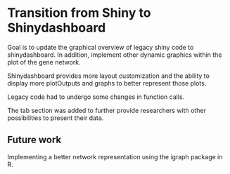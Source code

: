 # Transition from Shiny to Shinydashboard
Goal is to update the graphical overview of legacy shiny code to shinydashboard.
In addition, implement other dynamic graphics within the plot of the gene network.

Shinydashboard provides more layout customization and the ability to display more plotOutputs
and graphs to better represent those plots.

Legacy code had to undergo some changes in function calls.

The tab section was added to further provide researchers with other possibilities to 
present their data.

## Future work
Implementing a better network representation using the igraph package in R.
